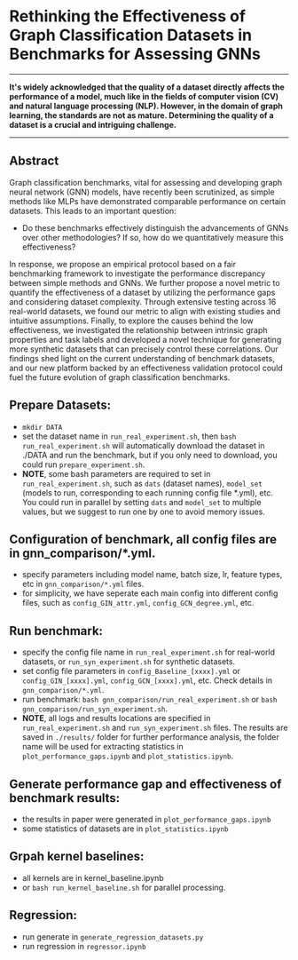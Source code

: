 # Rethinking the Effectiveness of Graph Classification Datasets in Benchmarks for Assessing GNNs
----
**It's widely acknowledged that the quality of a dataset directly affects the performance of a model, much like in the fields of computer vision (CV) and natural language processing (NLP). However, in the domain of graph learning, the standards are not as mature. Determining the quality of a dataset is a crucial and intriguing challenge.**

---
## Abstract

Graph classification benchmarks, vital for assessing and developing graph neural network (GNN) models, have recently been scrutinized, as simple methods like MLPs have demonstrated comparable performance on certain datasets. This leads to an important question: 

* Do these benchmarks effectively distinguish the advancements of GNNs over other methodologies? If so, how do we quantitatively measure this effectiveness?

In response, we propose an empirical protocol based on a fair benchmarking framework to investigate the performance discrepancy between simple methods and GNNs. We further propose a novel metric to quantify the effectiveness of a dataset by utilizing the performance gaps and considering dataset complexity. Through extensive testing across 16 real-world datasets, we found our metric to align with existing studies and intuitive assumptions. Finally, to explore the causes behind the low effectiveness, we investigated the relationship between intrinsic graph properties and task labels and developed a novel technique for generating more synthetic datasets that can precisely control these correlations. Our findings shed light on the current understanding of benchmark datasets, and our new platform backed by an effectiveness validation protocol could fuel the future evolution of graph classification benchmarks.

## Prepare Datasets:

- `mkdir DATA`
- set the dataset name in `run_real_experiment.sh`, then `bash run_real_experiment.sh` will automatically download the dataset in ./DATA and run the benchmark, but if you only need to download, you could run `prepare_experiment.sh`.
- **NOTE**, some bash parameters are required to set in `run_real_experiment.sh`, such as `dats` (dataset names), `model_set` (models to run, corresponding to each running config file *.yml), etc. You could run in parallel by setting `dats` and `model_set` to multiple values, but we suggest to run one by one to avoid memory issues.

## Configuration of benchmark, all config files are in gnn_comparison/*.yml.

- specify parameters including model name, batch size, lr, feature types, etc in  `gnn_comparison/*.yml` files.
- for simplicity, we have seperate each main config into different config files, such as `config_GIN_attr.yml`, `config_GCN_degree.yml`, etc.

## Run benchmark:

- specify the config file name in `run_real_experiment.sh` for real-world datasets, or `run_syn_experiment.sh` for synthetic datasets.
- set config file parameters in `config_Baseline_[xxxx].yml` or `config_GIN_[xxxx].yml`, `config_GCN_[xxxx].yml`, etc. Check details in `gnn_comparison/*.yml`.
- run benchmark: `bash gnn_comparison/run_real_experiment.sh` or `bash gnn_comparison/run_syn_experiment.sh`.
- **NOTE**, all logs and results locations are specified in `run_real_experiment.sh` and `run_syn_experiment.sh` files. The results are saved in `./results/` folder for further performance analysis, the folder name will be used for extracting statistics in `plot_performance_gaps.ipynb` and `plot_statistics.ipynb`.


## Generate performance gap and effectiveness of benchmark results:

- the results in paper were generated in `plot_performance_gaps.ipynb`
- some statistics of datasets are in `plot_statistics.ipynb`

## Grpah kernel baselines:

- all kernels are in kernel_baseline.ipynb
- or `bash run_kernel_baseline.sh` for parallel processing.

## Regression:

- run generate in `generate_regression_datasets.py`
- run regression in `regressor.ipynb`
